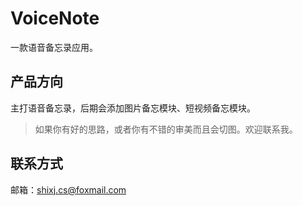 # VoiceNote
一款语音备忘录应用。

## 产品方向
主打语音备忘录，后期会添加图片备忘模块、短视频备忘模块。

> 如果你有好的思路，或者你有不错的审美而且会切图。欢迎联系我。

## 联系方式
邮箱：<shixj.cs@foxmail.com>

